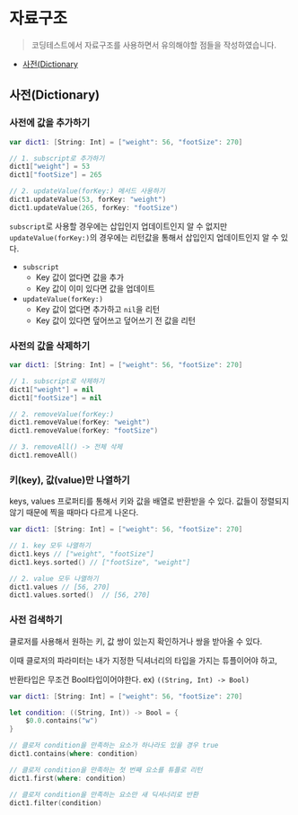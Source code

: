 # 자료구조
> 코딩테스트에서 자료구조를 사용하면서 유의해야할 점들을 작성하였습니다.

- [사전(Dictionary](#사전dictionary)

## 사전(Dictionary)
### 사전에 값을 추가하기
```swift
var dict1: [String: Int] = ["weight": 56, "footSize": 270]

// 1. subscript로 추가하기
dict1["weight"] = 53
dict1["footSize"] = 265

// 2. updateValue(forKey:) 메서드 사용하기
dict1.updateValue(53, forKey: "weight")
dict1.updateValue(265, forKey: "footSize")
```
`subscript`로 사용할 경우에는 삽입인지 업데이트인지 알 수 없지만 `updateValue(forKey:)`의 경우에는 리턴값을 통해서 삽입인지 업데이트인지 알 수 있다.
- `subscript`
    - Key 값이 없다면 값을 추가
    - Key 값이 이미 있다면 값을 업데이트
- `updateValue(forKey:)`
    - Key 값이 없다면 추가하고 `nil`을 리턴
    - Key 값이 있다면 덮어쓰고 덮어쓰기 전 값을 리턴

### 사전의 값을 삭제하기
```swift
var dict1: [String: Int] = ["weight": 56, "footSize": 270]

// 1. subscript로 삭제하기
dict1["weight"] = nil
dict1["footSize"] = nil

// 2. removeValue(forKey:)
dict1.removeValue(forKey: "weight")
dict1.removeValue(forKey: "footSize")

// 3. removeAll() -> 전체 삭제
dict1.removeAll()
```

### 키(key), 값(value)만 나열하기
keys, values 프로퍼티를 통해서 키와 값을 배열로 반환받을 수 있다.
값들이 정렬되지 않기 때문에 찍을 때마다 다르게 나온다.
```swift
var dict1: [String: Int] = ["weight": 56, "footSize": 270]

// 1. key 모두 나열하기
dict1.keys // ["weight", "footSize"]
dict1.keys.sorted() // ["footSize", "weight"]

// 2. value 모두 나열하기
dict1.values // [56, 270]
dict1.values.sorted()  // [56, 270]
```

### 사전 검색하기
클로저를 사용해서 원하는 키, 값 쌍이 있는지 확인하거나 쌍을 받아올 수 있다.

이때 클로저의 파라미터는 내가 지정한 딕셔너리의 타입을 가지는 튜플이어야 하고,

반환타입은 무조건 Bool타입이어야한다. ex) `((String, Int) -> Bool)`

```swift
var dict1: [String: Int] = ["weight": 56, "footSize": 270]

let condition: ((String, Int)) -> Bool = {
    $0.0.contains("w")
}

// 클로저 condition을 만족하는 요소가 하나라도 있을 경우 true
dict1.contains(where: condition)

// 클로저 condition을 만족하는 첫 번째 요소를 튜플로 리턴
dict1.first(where: condition)

// 클로저 condition을 만족하는 요소만 새 딕셔너리로 반환
dict1.filter(condition)

```